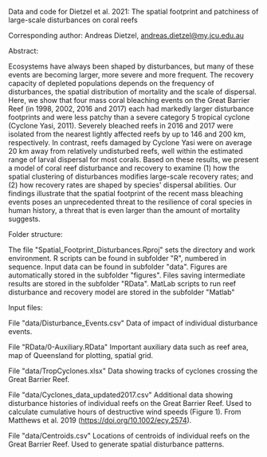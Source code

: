 Data and code for Dietzel et al. 2021: The spatial footprint and patchiness of large-scale disturbances on coral reefs

Corresponding author: Andreas Dietzel, andreas.dietzel@my.jcu.edu.au

Abstract:

Ecosystems have always been shaped by disturbances, but many of these events are becoming larger, more severe and more frequent. The recovery capacity of depleted populations depends on the frequency of disturbances, the spatial distribution of mortality and the scale of dispersal. Here, we show that four mass coral bleaching events on the Great Barrier Reef (in 1998, 2002, 2016 and 2017) each had markedly larger disturbance footprints and were less patchy than a severe category 5 tropical cyclone (Cyclone Yasi, 2011). Severely bleached reefs in 2016 and 2017 were isolated from the nearest lightly affected reefs by up to 146 and 200 km, respectively. In contrast, reefs damaged by Cyclone Yasi were on average 20 km away from relatively undisturbed reefs, well within the estimated range of larval dispersal for most corals. Based on these results, we present a model of coral reef disturbance and recovery to examine (1) how the spatial clustering of disturbances modifies large-scale recovery rates; and (2) how recovery rates are shaped by species' dispersal abilities. Our findings illustrate that the spatial footprint of the recent mass bleaching events poses an unprecedented threat to the resilience of coral species in human history, a threat that is even larger than the amount of mortality suggests.

Folder structure:

The file "Spatial_Footprint_Disturbances.Rproj" sets the directory and work environment. 
R scripts can be found in subfolder "R", numbered in sequence. 
Input data can be found in subfolder "data". 
Figures are automatically stored in the subfolder "figures".
Files saving intermediate results are stored in the subfolder "RData".
MatLab scripts to run reef disturbance and recovery model are stored in the subfolder "Matlab"

Input files:

File "data/Disturbance_Events.csv"
Data of impact of individual disturbance events.

File "RData/0-Auxiliary.RData"
Important auxiliary data such as reef area, map of Queensland for plotting, spatial grid.

File "data/TropCyclones.xlsx" 
Data showing tracks of cyclones crossing the Great Barrier Reef.

File "data/Cyclones_data_updated2017.csv"
Additional data showing disturbance histories of individual reefs on the Great Barrier Reef. Used to calculate cumulative hours of destructive wind speeds (Figure 1). From Matthews et al. 2019 (https://doi.org/10.1002/ecy.2574). 

File "data/Centroids.csv"
Locations of centroids of individual reefs on the Great Barrier Reef. Used to generate spatial disturbance patterns. 
